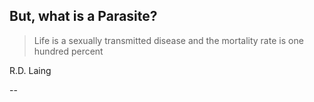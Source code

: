 ##  But, what is a Parasite?
> Life is a sexually transmitted disease and the mortality rate is one hundred percent

R.D. Laing

--
